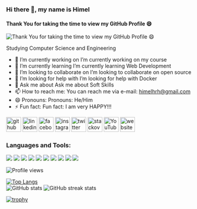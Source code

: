 ### Hi there 👋, my name is Himel
#### Thank You for taking the time to view my GitHub Profile 😄
![Thank You for taking the time to view my GitHub Profile 😄](https://i.pinimg.com/564x/b0/d0/fb/b0d0fbf65a8debf3a7fc5a52e44c6c80.jpg)

Studying Computer Science and Engineering

- 🔭 I’m currently working on  I’m currently working on my course 
- 🌱 I’m currently learning I’m currently learning Web Development 
- 👯 I’m looking to collaborate on I’m looking to collaborate on open source 
- 🤔 I’m looking for help with I’m looking for help with Docker 
- 💬 Ask me about Ask me about Soft Skills 
- 📫 How to reach me: You can reach me via e-mail: himelhrh@gmail.com 
- 😄 Pronouns: Pronouns: He/Him 
- ⚡ Fun fact:  Fun fact: I am very HAPPY!!! 


[<img src='https://cdn.jsdelivr.net/npm/simple-icons@3.0.1/icons/github.svg' alt='github' height='40'>](https://github.com/himelhrh)  [<img src='https://cdn.jsdelivr.net/npm/simple-icons@3.0.1/icons/linkedin.svg' alt='linkedin' height='40'>](https://www.linkedin.com/in/hasibur-rahman-261003221//)  [<img src='https://cdn.jsdelivr.net/npm/simple-icons@3.0.1/icons/facebook.svg' alt='facebook' height='40'>](https://www.facebook.com/hasibur.rahman.1088893/)  [<img src='https://cdn.jsdelivr.net/npm/simple-icons@3.0.1/icons/instagram.svg' alt='instagram' height='40'>](https://www.instagram.com/hasibur_rahman_himel/)  [<img src='https://cdn.jsdelivr.net/npm/simple-icons@3.0.1/icons/twitter.svg' alt='twitter' height='40'>](https://twitter.com/@himel514)  [<img src='https://cdn.jsdelivr.net/npm/simple-icons@3.0.1/icons/stackoverflow.svg' alt='stackoverflow' height='40'>](https://stackoverflow.com/users/17165379/hasibur-rahman)  [<img src='https://cdn.jsdelivr.net/npm/simple-icons@3.0.1/icons/youtube.svg' alt='YouTube' height='40'>](https://www.youtube.com/channel/UC_F9hs_7ALLVnzb9BjWgiNw)  [<img src='https://cdn.jsdelivr.net/npm/simple-icons@3.0.1/icons/icloud.svg' alt='website' height='40'>](https://himelhrh.github.io/personal-site/)  
<h3>Languages and Tools:</h3>
<p>
  <img src="https://img.shields.io/badge/Python-3776AB?style=for-the-badge&logo=python&logoColor=white" />
<img src="https://img.shields.io/badge/HTML5-E34F26?style=for-the-badge&logo=html5&logoColor=white" />
  <img src="https://img.shields.io/badge/CSS3-1572B6?style=for-the-badge&logo=css3&logoColor=white" />
  <img src="https://img.shields.io/badge/JavaScript-323330?style=for-the-badge&logo=javascript&logoColor=F7DF1E" />
  <img src="https://img.shields.io/badge/C-00599C?style=for-the-badge&logo=c&logoColor=white" />
  <img src="https://img.shields.io/badge/Java-ED8B00?style=for-the-badge&logo=java&logoColor=white" />
  <img src="https://img.shields.io/badge/Bootstrap-563D7C?style=for-the-badge&logo=bootstrap&logoColor=white" />
  <img src="https://img.shields.io/badge/Visual_Studio_Code-0078D4?style=for-the-badge&logo=visual%20studio%20code&logoColor=white" />
  <img src="https://img.shields.io/badge/Atom-66595C?style=for-the-badge&logo=Atom&logoColor=white" />
  <img src="https://img.shields.io/badge/sublime_text-%23575757.svg?&style=for-the-badge&logo=sublime-text&logoColor=important" />
</p>

![Profile views](https://gpvc.arturio.dev/himelhrh)


[![Top Langs](https://github-readme-stats.vercel.app/api/top-langs/?username=himelhrh)](https://github.com/anuraghazra/github-readme-stats)
<br>
![GitHub stats](https://github-readme-stats.vercel.app/api?username=himelhrh&show_icons=true)
![GitHub streak stats](https://github-readme-streak-stats.herokuapp.com/?user=himelhrh)  




[![trophy](https://github-profile-trophy.vercel.app/?username=himelhrh)](https://github.com/ryo-ma/github-profile-trophy)
